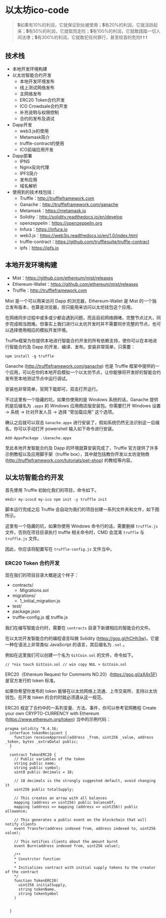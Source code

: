 # 以太坊ico-code

>:heavy_dollar_sign:如果有10%的利润，它就保证到处被使用；:heavy_dollar_sign:有20%的利润，它就活跃起来；:heavy_dollar_sign:有50%的利润，它就铤而走险；:heavy_dollar_sign:有100%的利润，它就敢践踏一切人间法律；:heavy_dollar_sign:有300%的利润，它就敢犯任何罪行，甚至绞首的危险:heavy_exclamation_mark: :heavy_exclamation_mark: :heavy_exclamation_mark:

## 技术栈

- 本地开发环境构建
- 以太坊智能合约开发
  - 本地开发环境发布
  - 线上测试网络发布
  - 主网络发布
  - ERC20 Token合约开发
  - ICO Crowdsale合约开发
  - 补充说明与权限控制
  - 合约的发布及调试
- Dapp开发
  - web3.js的使用
  - Metamask简介
  - truffle-contract的使用
  - ICO前端应用开发
- Dapp部署
  - IPNS
  - Nginx反向代理
  - IPFS简介
  - 发布应用
  - 域名解析
- 使用到的技术栈包括：
  - Truffle：http://truffleframework.com
  - Ganache：http://truffleframework.com/ganache
  - Metamask：https://metamask.io
  - Solidity：http://solidity.readthedocs.io/en/develop
  - openzeppelin：https://openzeppelin.org
  - Infura：https://infura.io
  - web3.js：https://web3js.readthedocs.io/en/1.0/index.html
  - truffle-contract：https://github.com/trufflesuite/truffle-contract
  - ipfs：https://ipfs.io

## 本地开发环境构建

- Mist：https://github.com/ethereum/mist/releases
- Ethereum-Wallet：https://github.com/ethereum/mist/releases
- Truffle：http://truffleframework.com

Mist 是一个可以用来访问 Dapp 的浏览器，Ethereum-Wallet 是 Mist 的一个独立发布版本，也算是浏览器，但只能用来访问以太坊钱包这个应用。

在网络同步过程中或多或少都会遇到问题，而且目前网络拥堵，完整节点过大，同步完成相当困难。但事实上我们进行以太坊开发时并不需要同步完整的节点，也可以选择使用相应的模拟开发环境。

Truffle框架为你提供本地进行智能合约开发的所有依赖支持，使你可以在本地进行智能合约及 Dapp 的开发、编译、发布。安装非常简单，只需要：
```
npm install -g truffle
```

Ganache (http://truffleframework.com/ganache) 也是 Truffle 框架中提供的一个应用，可以在你的本地开启模拟一个以太坊节点，让你能够将开发好的智能合约发布至本地测试节点中运行调试。

安装也非常简单，官网下载即可，双击打开运行。

不过这里有一个隐藏的坑，如果你使用的是 Windows 系统的话，Ganache 提供的是后缀名为 `.appx` 的 Windows 应用商店版安装包。你需要打开 Windows 设置 -> 系统 -> 针对开发人员 -> 选择 “旁加载应用” 这个选项。

确认之后就可以双击 `Ganache.appx` 进行安装了，假如系统仍然无法识别这一后缀名，你可以手动打开 powershell 输入如下命令进行安装。
```
Add-AppxPackage .\Ganache.appx
```

至此本地开发智能合约及 Dapp 的环境就算安装完成了，Truffle 官方提供了许多示例教程以及应用脚手架（truffle box），其中就包括教你开发以太坊宠物商 (http://truffleframework.com/tutorials/pet-shop) 的教程等内容。

## 以太坊智能合约开发

首先使用 Truffle 初始化我们的项目，命令如下。
```
mkdir my-icocd my-ico npm init -y truffle init
```

脚本运行完成之后 Truffle 会自动为我们的项目创建一系列文件夹和文件，如下图所示。

这里有一个隐藏的坑，如果你使用 Windows 命令行的话，需要删掉 `truffle.js` 文件，否则在项目目录执行 truffle 相关命令时，CMD 会混淆 `truffle` 与 `truffle.js` 文件。

因此，你应该将配置写在 `truffle-config.js` 文件当中。

### ERC20 Token 合约开发
现在我们的项目目录大概是这个样子：

- contracts/
  - Migrations.sol
- migrations/
  - 1_initial_migration.js
- test/
- package.json
- truffle-config.js 或 truffle.js

我们在编写智能合约时，需要在 `contracts` 目录下新建相应的智能合约文件。

在以太坊开发智能合约的编程语言叫做 Solidity (https://goo.gl/hCHh3w)。它是一种在语法上非常类似 JavaScript 的语言，其后缀名为 `.sol` 。

例如在这里我们可以创建一个名为 `GitCoin.sol` 的文件，命令如下。
```
// *nix touch GitCoin.sol // win copy NUL > GitCoin.sol
```

ERC20（Ethereum Request for Comments NO.20）(https://goo.gl/aX4x5F) 是官方发行的 token 标准。

如果你希望你发布的 token 能够在以太坊网络上流通、上市交易所、支持以太坊钱包，在开发 token 的合约时就必须遵从这一规范。

ERC20 规定了合约中的一系列变量、方法、事件，你可以参考官网教程 Create your own CRYPTO-CURRENCY with Ethereum (https://www.ethereum.org/token) 当中的示例代码：
```
pragma solidity ^0.4.16;
  interface tokenRecipient {
    function receiveApproval(address _from, uint256 _value, address _token, bytes _extraData) public;
  }

  contract TokenERC20 {
    // Public variables of the token
    string public name;
    string public symbol;
    uint8 public decimals = 18;
    
    // 18 decimals is the strongly suggested default, avoid changing it
    uint256 public totalSupply;
    
    // This creates an array with all balances
    mapping (address => uint256) public balanceOf;
    mapping (address => mapping (address => uint256)) public allowance;
    
    // This generates a public event on the blockchain that will notify clients
    event Transfer(address indexed from, address indexed to, uint256 value);
    
    // This notifies clients about the amount burnt
    event Burn(address indexed from, uint256 value);
    
    /**
    * Constrctor function
    *
    * Initializes contract with initial supply tokens to the creator of the contract
    */
    function TokenERC20(
      uint256 initialSupply,
      string tokenName,
      string tokenSymbol
    )
    
     
  }
  
  
```


